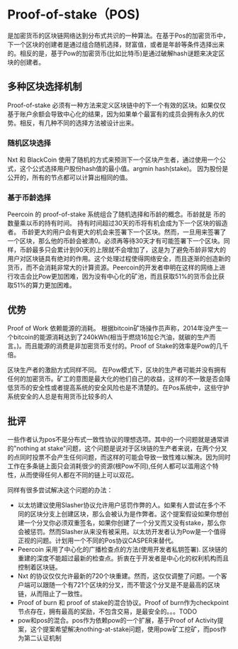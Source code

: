 # Proof-of-stake（POS)

是加密货币的区块链网络达到分布式共识的一种算法。在基于Pos的加密货币中，下一个区块的创建者是通过组合随机选择，财富值，或者是年龄等条件选择出来的。相反的是，基于Pow的加密货币(比如比特币)是通过破解hash谜题来决定区块的创建者。

## 多种区块选择机制

Proof-of-stake 必须有一种方法来定义区块链中的下一个有效的区块。如果仅仅基于账户余额会导致中心化的结果，因为如果单个最富有的成员会拥有永久的优势。相反，有几种不同的选择方法被设计出来。

### 随机区块选择

Nxt 和 BlackCoin 使用了随机的方式来预测下一个区块产生者，通过使用一个公式，这个公式选择用户股份hash值的最小值。argmin hash(stake)。 因为股份是公开的，所有的节点都可以计算出相同的值。

### 基于币龄选择

Peercoin 的 proof-of-stake 系统组合了随机选择和币龄的概念。币龄就是 币的数量乘以币的持有时间。 持有时间超过30天的币将有机会成为下一个区块的锻造者。 币龄更大的用户会有更大的机会来签署下一个区块。然而，一旦用来签署了一个区块，那么他的币龄会被清0。必须再等待30天才有可能签署下一个区块。同样，币龄最多只会累计到90天的上限就不会增加了，这是为了避免币龄非常大的用户对区块链具有绝对的作用。这个处理过程使得网络安全，而且逐渐的创造新的货币，而不会消耗非常大的计算资源。Peercoin的开发者申明在这样的网络上进行攻击会比Pow更加困难，因为没有中心化的矿池，而且获取51%的货币会比获取51%的算力更加困难。

## 优势

Proof of Work 依赖能源的消耗。 根据bitcoin矿场操作员声称，2014年没产生一个bitcoin的能源消耗达到了240kWh(相当于燃烧16加仑汽油，就碳的生产而言。)。而且能源的消费是非加密货币支付的。Proof of Stake的效率是Pow的几千倍。

区块生产者的激励方式同样不同。 在Pow模式下，区块的生产者可能并没有拥有任何的加密货币。矿工的意图是最大化的他们自己的收益，这样的不一致是否会降低货币的安全性或者提高系统的安全风险也是不清楚的。在Pos系统中，这些守护系统安全的人总是有用货币比较多的人

## 批评

一些作者认为pos不是分布式一致性协议的理想选项。其中的一个问题就是通常讲的"nothing at stake"问题，这个问题是说对于区块链的生产者来说，在两个分叉的点同时投票不会产生任何问题，而这样的可能会导致一致性难以解决。因为同时工作在多条链上面只会消耗很少的资源(根Pow不同),任何人都可以滥用这个特性，从而使得任何人都在不同的链上可以双花。

同样有很多尝试解决这个问题的办法：

- 以太坊建议使用Slasher协议允许用户惩罚作弊的人。如果有人尝试在多个不同的区块分支上创建区块，那么会被认为是作弊者。这个提案假设如果你想创建一个分叉你必须双重签名，如果你创建了一个分叉而又没有stake，那么你会被惩罚。然而Slasher从来没有被采用。以太坊开发者认为Pow是一个值得正视的问题。计划用一个不同的Pos协议CASPER来替代。
- Peercoin 采用了中心化的广播检查点的方法(使用开发者私钥签署). 区块链的重建的深度不能超过最新的检查点。折衷在于开发者是中心化的权利机构而且控制着区块链。
- Nxt 的协议仅仅允许最新的720个块重建。然而，这仅仅调整了问题。一个客户端可以跟随一个有721个区块的分叉，而不管这个分叉是不是最高的区块链，从而阻止了一致性。
- Proof of burn 和 proof of stake的混合协议。Proof of burn作为checkpoint节点存在，拥有最高的奖励，不包含交易，是最安全的。。。TODO
- pow和pos的混合。pos作为依赖pow的一个扩展，基于Proof of Activity提案，这个提案希望解决nothing-at-stake问题，使用pow矿工挖矿，而pos作为第二认证机制